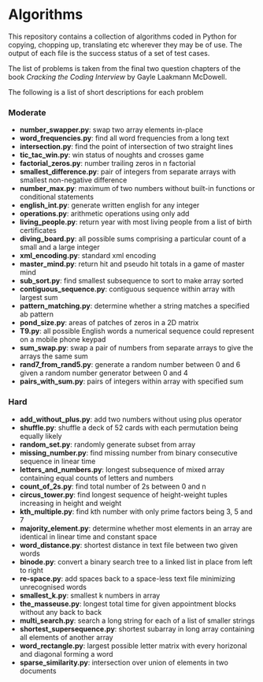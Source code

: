 # Algorithms

This repository contains a collection of algorithms coded in Python for copying, chopping up, translating etc wherever they may be of use. The output of each file is the success status of a set of test cases.

The list of problems is taken from the final two question chapters of the book *Cracking the Coding Interview* by Gayle Laakmann McDowell.

The following is a list of short descriptions for each problem

### Moderate
* **number_swapper.py**: swap two array elements in-place
* **word_frequencies.py**: find all word frequencies from a long text
* **intersection.py**: find the point of intersection of two straight lines
* **tic_tac_win.py**: win status of noughts and crosses game
* **factorial_zeros.py**: number trailing zeros in n factorial 
* **smallest_difference.py**: pair of integers from separate arrays with smallest non-negative difference
* **number_max.py**: maximum of two numbers without built-in functions or conditional statements
* **english_int.py**: generate written english for any integer
* **operations.py**: arithmetic operations using only add
* **living_people.py**: return year with most living people from a list of birth certificates
* **diving_board.py**: all possible sums comprising a particular count of a small and a large integer
* **xml_encoding.py**: standard xml encoding
* **master_mind.py**: return hit and pseudo hit totals in a game of master mind
* **sub_sort.py**: find smallest subsequence to sort to make array sorted
* **contiguous_sequence.py**: contiguous sequence within array with largest sum
* **pattern_matching.py**: determine whether a string matches a specified ab pattern
* **pond_size.py**: areas of patches of zeros in a 2D matrix
* **T9.py**: all possible English words a numerical sequence could represent on a mobile phone keypad
* **sum_swap.py**: swap a pair of numbers from separate arrays to give the arrays the same sum
* **rand7_from_rand5.py**: generate a random number between 0 and 6 given a random number generator between 0 and 4
* **pairs_with_sum.py**: pairs of integers within array with specified sum

### Hard
* **add_without_plus.py**: add two numbers without using plus operator
* **shuffle.py**: shuffle a deck of 52 cards with each permutation being equally likely
* **random_set.py**: randomly generate subset from array
* **missing_number.py**: find missing number from binary consecutive sequence in linear time
* **letters_and_numbers.py**: longest subsequence of mixed array containing equal counts of letters and numbers
* **count_of_2s.py**: find total number of 2s between 0 and n
* **circus_tower.py**: find longest sequence of height-weight tuples increasing in height and weight
* **kth_multiple.py**: find kth number with only prime factors being 3, 5 and 7
* **majority_element.py**: determine whether most elements in an array are identical in linear time and constant space
* **word_distance.py**: shortest distance in text file between two given words
* **binode.py**: convert a binary search tree to a linked list in place from left to right
* **re-space.py**: add spaces back to a space-less text file minimizing unrecognised words
* **smallest_k.py**: smallest k numbers in array
* **the_masseuse.py**: longest total time for given appointment blocks without any back to back
* **multi_search.py**: search a long string for each of a list of smaller strings
* **shortest_supersequence.py**: shortest subarray in long array containing all elements of another array
* **word_rectangle.py**: largest possible letter matrix with every horizonal and diagonal forming a word
* **sparse_similarity.py**: intersection over union of elements in two documents
